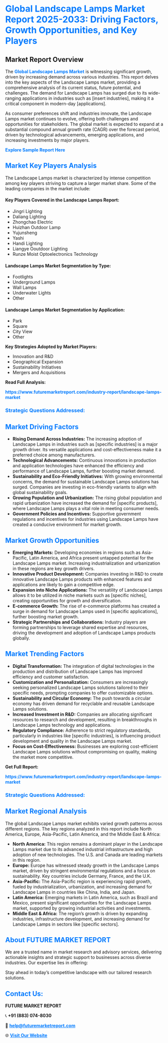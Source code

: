 <h1 style="color: #007BFF;">Global Landscape Lamps Market Report 2025-2033: Driving Factors, Growth Opportunities, and Key Players</h1>

<section id="overview">
<h2>Market Report Overview</h2>
<p>The <a href="https://www.futuremarketreport.com/industry-report/landscape-lamps-market" style="color: #007BFF; text-decoration: none;"><strong>Global Landscape Lamps Market</strong></a> is witnessing significant growth, driven by increasing demand across various industries. This report delves into the key aspects of the Landscape Lamps market, providing a comprehensive analysis of its current status, future potential, and challenges. The demand for Landscape Lamps has surged due to its wide-ranging applications in industries such as [insert industries], making it a critical component in modern-day [applications].</p>
<p>As consumer preferences shift and industries innovate, the Landscape Lamps market continues to evolve, offering both challenges and opportunities for stakeholders. The global market is expected to expand at a substantial compound annual growth rate (CAGR) over the forecast period, driven by technological advancements, emerging applications, and increasing investments by major players.</p>
</section>

<section id="overview">
<p><a href="https://www.futuremarketreport.com/request-sample/reportId=86781" style="color: #007BFF; text-decoration: none;"><strong>Explore Sample Report Here</strong></a></p>
</section>

<section id="key-players">
<h2 style="color: #007BFF;">Market Key Players Analysis</h2>
<p>The Landscape Lamps market is characterized by intense competition among key players striving to capture a larger market share. Some of the leading companies in the market include:</p>
<h4>Key Players Covered in the Landscape Lamps Report:</h4>
<ul><li>Jingri Lighting</li><li>Daliang Lighting</li><li>Zhongchao Electric</li><li>Huizhan Outdoor Lamp</li><li>Yujunsheng</li><li>Yashi</li><li>Handi Lighting</li><li>Liangye Ooutdoor Lighting</li><li>Runze Moist Optoelectronics Technology</li></ul>
<h4>Landscape Lamps Market Segmentation by Type:</h4>
<ul><li>Footlights</li><li>Underground Lamps</li><li>Wall Lamps</li><li>Underwater Lights</li><li>Other</li></ul>

<h4>Landscape Lamps Market Segmentation by Application:</h4>
<ul><li>Park</li><li>Square</li><li>City View</li><li>Other</li></ul>
<p><strong>Key Strategies Adopted by Market Players:</strong></p>
<ul>
<li>Innovation and R&D</li>
<li>Geographical Expansion</li>
<li>Sustainability Initiatives</li>
<li>Mergers and Acquisitions</li>
</ul>
</section>

<section>
<p><strong>Read Full Analysis: </strong></p><a href="https://www.futuremarketreport.com/industry-report/landscape-lamps-market" style="color: #007BFF; text-decoration: none;"><strong>https://www.futuremarketreport.com/industry-report/landscape-lamps-market</strong></a>
<h3 style="color: #007BFF;">Strategic Questions Addressed:</h3>
</section>

<section id="driving-factors">
<h2 style="color: #007BFF;">Market Driving Factors</h2>
<ul>
<li><strong>Rising Demand Across Industries:</strong> The increasing adoption of Landscape Lamps in industries such as [specific industries] is a major growth driver. Its versatile applications and cost-effectiveness make it a preferred choice among manufacturers.</li>
<li><strong>Technological Advancements:</strong> Continuous innovations in production and application technologies have enhanced the efficiency and performance of Landscape Lamps, further boosting market demand.</li>
<li><strong>Sustainability and Eco-Friendly Initiatives:</strong> With growing environmental concerns, the demand for sustainable Landscape Lamps solutions has surged. Companies are investing in eco-friendly variants to align with global sustainability goals.</li>
<li><strong>Growing Population and Urbanization:</strong> The rising global population and rapid urbanization have increased the demand for [specific products], where Landscape Lamps plays a vital role in meeting consumer needs.</li>
<li><strong>Government Policies and Incentives:</strong> Supportive government regulations and incentives for industries using Landscape Lamps have created a conducive environment for market growth.</li>
</ul>
</section>

<section id="growth-opportunities">
<h2 style="color: #007BFF;">Market Growth Opportunities</h2>
<ul>
<li><strong>Emerging Markets:</strong> Developing economies in regions such as Asia-Pacific, Latin America, and Africa present untapped potential for the Landscape Lamps market. Increasing industrialization and urbanization in these regions are key growth drivers.</li>
<li><strong>Innovative Product Development:</strong> Companies investing in R&D to create innovative Landscape Lamps products with enhanced features and applications are likely to gain a competitive edge.</li>
<li><strong>Expansion into Niche Applications:</strong> The versatility of Landscape Lamps allows it to be utilized in niche markets such as [specific niches], creating opportunities for growth and diversification.</li>
<li><strong>E-commerce Growth:</strong> The rise of e-commerce platforms has created a surge in demand for Landscape Lamps used in [specific applications], further boosting market growth.</li>
<li><strong>Strategic Partnerships and Collaborations:</strong> Industry players are forming partnerships to leverage shared expertise and resources, driving the development and adoption of Landscape Lamps products globally.</li>
</ul>
</section>

<section id="trending-factors">
<h2 style="color: #007BFF;">Market Trending Factors</h2>
<ul>
<li><strong>Digital Transformation:</strong> The integration of digital technologies in the production and distribution of Landscape Lamps has improved efficiency and customer satisfaction.</li>
<li><strong>Customization and Personalization:</strong> Consumers are increasingly seeking personalized Landscape Lamps solutions tailored to their specific needs, prompting companies to offer customizable options.</li>
<li><strong>Sustainability and Circular Economy:</strong> The push towards a circular economy has driven demand for recyclable and reusable Landscape Lamps solutions.</li>
<li><strong>Increased Investment in R&D:</strong> Companies are allocating significant resources to research and development, resulting in breakthroughs in Landscape Lamps technology and applications.</li>
<li><strong>Regulatory Compliance:</strong> Adherence to strict regulatory standards, particularly in industries like [specific industries], is influencing product development and quality in the Landscape Lamps market.</li>
<li><strong>Focus on Cost-Effectiveness:</strong> Businesses are exploring cost-efficient Landscape Lamps solutions without compromising on quality, making the market more competitive.</li>
</ul>
</section>

<section>
<p><strong>Get Full Report: </strong></p><a href="https://www.futuremarketreport.com/industry-report/landscape-lamps-market" style="color: #007BFF; text-decoration: none;"><strong>https://www.futuremarketreport.com/industry-report/landscape-lamps-market</strong></a>
<h3 style="color: #007BFF;">Strategic Questions Addressed:</h3>
</section>


<section id="regional-analysis">
<h2 style="color: #007BFF;">Market Regional Analysis</h2>
<p>The global Landscape Lamps market exhibits varied growth patterns across different regions. The key regions analyzed in this report include North America, Europe, Asia-Pacific, Latin America, and the Middle East & Africa:</p>
<ul>
<li><strong>North America:</strong> This region remains a dominant player in the Landscape Lamps market due to its advanced industrial infrastructure and high adoption of new technologies. The U.S. and Canada are leading markets in this region.</li>
<li><strong>Europe:</strong> Europe has witnessed steady growth in the Landscape Lamps market, driven by stringent environmental regulations and a focus on sustainability. Key countries include Germany, France, and the U.K.</li>
<li><strong>Asia-Pacific:</strong> The Asia-Pacific region is experiencing rapid growth, fueled by industrialization, urbanization, and increasing demand for Landscape Lamps in countries like China, India, and Japan.</li>
<li><strong>Latin America:</strong> Emerging markets in Latin America, such as Brazil and Mexico, present significant opportunities for the Landscape Lamps market, supported by growing industrial activities and investments.</li>
<li><strong>Middle East & Africa:</strong> The region’s growth is driven by expanding industries, infrastructure development, and increasing demand for Landscape Lamps in sectors like [specific sectors].</li>
</ul>
</section>

<footer>
<h2 style="color: #007BFF;">About FUTURE MARKET REPORT</h2>
<p>We are a trusted name in market research and advisory services, delivering actionable insights and strategic support to businesses across diverse industries. Our expertise lies in offering:</p>

<p>Stay ahead in today’s competitive landscape with our tailored research solutions.</p>

<h2 style="color: #007BFF;">Contact Us:</h2>
<p><strong>FUTURE MARKET REPORT</strong></p>
<p>📞 <strong>+91 (883) 074-8030</strong></p>
<p>📧 <strong><a href="mailto:help@futuremarketreport.com" style="color: #007BFF;">help@futuremarketreport.com</a></strong></p>
<p>🌐 <strong><a href="https://www.futuremarketreport.com/" style="color: #007BFF;">Visit Our Website</a></strong></p>
</footer>